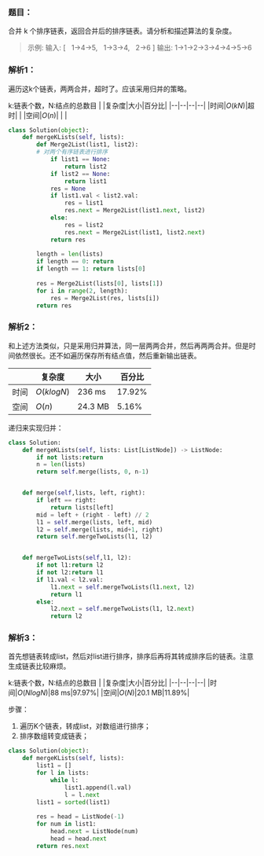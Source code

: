 ### 题目：
合并 k 个排序链表，返回合并后的排序链表。请分析和描述算法的复杂度。

>示例:
输入:
[
  1->4->5,
  1->3->4,
  2->6
]
输出: 1->1->2->3->4->4->5->6

### 解析1：
遍历这k个链表，两两合并，超时了。应该采用归并的策略。

k:链表个数，N:结点的总数目
|  |复杂度|大小|百分比|
|--|--|--|--|
|时间|$O(kN)$|超时| |
|空间|$O(n)$| | |


```python
class Solution(object):
    def mergeKLists(self, lists):
        def Merge2List(list1, list2):
        # 对两个有序链表进行排序
            if list1 == None:
                return list2
            if list2 == None:
                return list1
            res = None
            if list1.val < list2.val:
                res = list1
                res.next = Merge2List(list1.next, list2)
            else:
                res = list2
                res.next = Merge2List(list1, list2.next)
            return res
        
        length = len(lists)
        if length == 0: return 
        if length == 1: return lists[0]
        
        res = Merge2List(lists[0], lists[1])
        for i in range(2, length):
            res = Merge2List(res, lists[i])
        return res
```

### 解析2：
和上述方法类似，只是采用归并算法，同一层两两合并，然后再两两合并。但是时间依然很长。还不如遍历保存所有结点值，然后重新输出链表。

|  |复杂度|大小|百分比|
|--|--|--|--|
|时间|$O(klogN)$|236 ms|17.92%|
|空间|$O(n)$|24.3 MB|5.16%|

递归来实现归并：
```python
class Solution:
    def mergeKLists(self, lists: List[ListNode]) -> ListNode:
        if not lists:return 
        n = len(lists)
        return self.merge(lists, 0, n-1)


    def merge(self,lists, left, right):
        if left == right:
            return lists[left]
        mid = left + (right - left) // 2
        l1 = self.merge(lists, left, mid)
        l2 = self.merge(lists, mid+1, right)
        return self.mergeTwoLists(l1, l2)


    def mergeTwoLists(self,l1, l2):
        if not l1:return l2
        if not l2:return l1
        if l1.val < l2.val:
            l1.next = self.mergeTwoLists(l1.next, l2)
            return l1
        else:
            l2.next = self.mergeTwoLists(l1, l2.next)
            return l2
```


### 解析3：
首先想链表转成list，然后对list进行排序，排序后再将其转成排序后的链表。注意生成链表比较麻烦。

k:链表个数，N:结点的总数目
|  |复杂度|大小|百分比|
|--|--|--|--|
|时间|$O(NlogN)$|88 ms|97.97%|
|空间|$O(N)$|20.1 MB|11.89%|

步骤：
1. 遍历K个链表，转成list，对数组进行排序；
2. 排序数组转变成链表；

```python
class Solution(object):
    def mergeKLists(self, lists):
        list1 = []
        for l in lists:
            while l:
                list1.append(l.val)
                l = l.next
        list1 = sorted(list1)
        
        res = head = ListNode(-1)
        for num in list1:
            head.next = ListNode(num)
            head = head.next
        return res.next
```